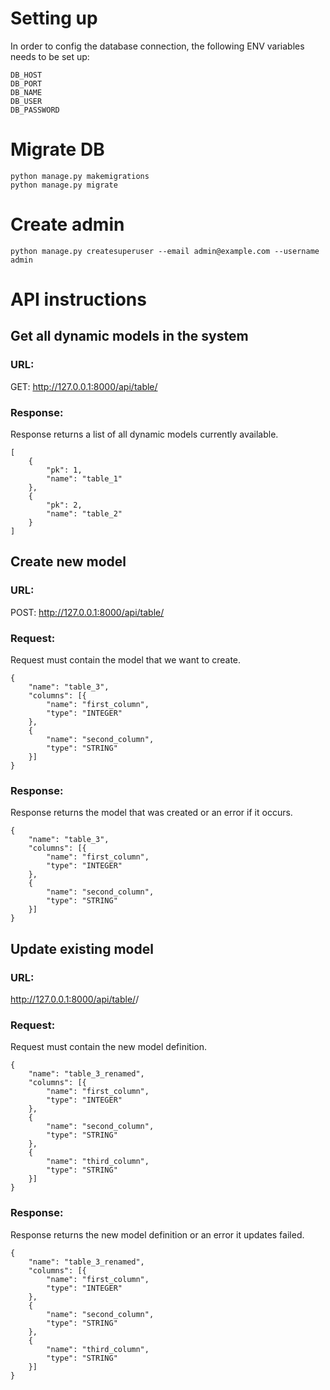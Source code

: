 # Setting up

In order to config the database connection, the following ENV variables needs to be set up:
```
DB_HOST
DB_PORT
DB_NAME
DB_USER
DB_PASSWORD
```

# Migrate DB
```
python manage.py makemigrations
python manage.py migrate
```

# Create admin
```
python manage.py createsuperuser --email admin@example.com --username admin
```

# API instructions

## Get all dynamic models in the system

### URL:
GET: http://127.0.0.1:8000/api/table/

### Response:
Response returns a list of all dynamic models currently available.
```
[
    {
        "pk": 1,
        "name": "table_1"
    },
    {
        "pk": 2,
        "name": "table_2"
    }
]
```

## Create new model
### URL:
POST: http://127.0.0.1:8000/api/table/

### Request:
Request must contain the model that we want to create.
```
{
    "name": "table_3",
    "columns": [{
        "name": "first_column",
        "type": "INTEGER"
    },
    {
        "name": "second_column",
        "type": "STRING"
    }]
}
```

### Response:
Response returns the model that was created or an error if it occurs.
```
{
    "name": "table_3",
    "columns": [{
        "name": "first_column",
        "type": "INTEGER"
    },
    {
        "name": "second_column",
        "type": "STRING"
    }]
}
```

## Update existing model
### URL:
http://127.0.0.1:8000/api/table/<pk>/

### Request:
Request must contain the new model definition.
```
{
    "name": "table_3_renamed",
    "columns": [{
        "name": "first_column",
        "type": "INTEGER"
    },
    {
        "name": "second_column",
        "type": "STRING"
    },
    {
        "name": "third_column",
        "type": "STRING"
    }]
}
```

### Response:
Response returns the new model definition or an error it updates failed.
```
{
    "name": "table_3_renamed",
    "columns": [{
        "name": "first_column",
        "type": "INTEGER"
    },
    {
        "name": "second_column",
        "type": "STRING"
    },
    {
        "name": "third_column",
        "type": "STRING"
    }]
}
```